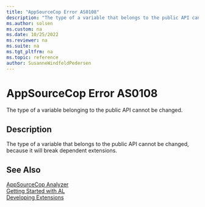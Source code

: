 ```yaml
---
title: "AppSourceCop Error AS0108"
description: "The type of a variable that belongs to the public API cannot be changed, because it will break dependent extensions."
ms.author: solsen
ms.custom: na
ms.date: 10/25/2022
ms.reviewer: na
ms.suite: na
ms.tgt_pltfrm: na
ms.topic: reference
author: SusanneWindfeldPedersen
---
```

[//]: # (START>DO_NOT_EDIT)
[//]: # (IMPORTANT:Do not edit any of the content between here and the END>DO_NOT_EDIT.)
[//]: # (Any modifications should be made in the .xml files in the ModernDev repo.)
# AppSourceCop Error AS0108
The type of a variable belonging to the public API cannot be changed.

## Description
The type of a variable that belongs to the public API cannot be changed, because it will break dependent extensions.

[//]: # (IMPORTANT: END>DO_NOT_EDIT)
## See Also  
[AppSourceCop Analyzer](appsourcecop.md)  
[Getting Started with AL](../devenv-get-started.md)  
[Developing Extensions](../devenv-dev-overview.md)  